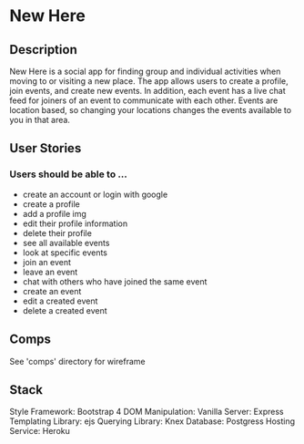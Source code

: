 # New Here
## Description
New Here is a social app for finding group and individual activities
when moving to or visiting a new place. The app allows users to 
create a profile, join events, and create new events. In addition, 
each event has a live chat feed for joiners of an event to 
communicate with each other. Events are location based, so changing
your locations changes the events available to you in that area.

## User Stories
### Users should be able to ...
* create an account or login with google
* create a profile
* add a profile img
* edit their profile information
* delete their profile
* see all available events
* look at specific events
* join an event
* leave an event
* chat with others who have joined the same event
* create an event
* edit a created event
* delete a created event

## Comps
See 'comps' directory for wireframe

## Stack
Style Framework: Bootstrap 4
DOM Manipulation: Vanilla
Server: Express
Templating Library: ejs
Querying Library: Knex
Database: Postgress
Hosting Service: Heroku

